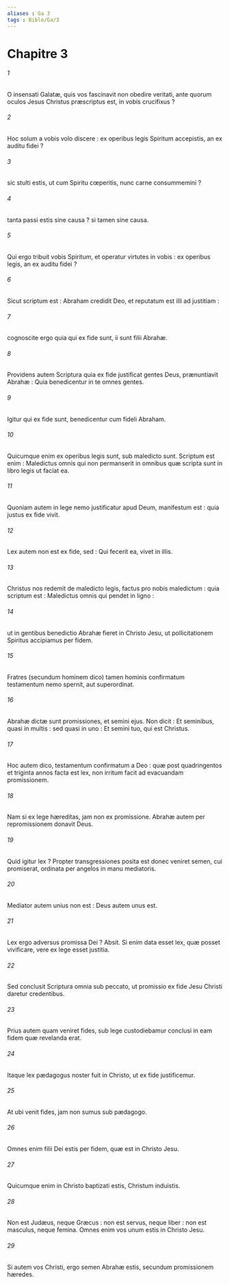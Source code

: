 ```yaml
---
aliases : Ga 3
tags : Bible/Ga/3
---
```


# Chapitre 3

###### 1
O insensati Galatæ, quis vos fascinavit non obedire veritati, ante quorum oculos Jesus Christus præscriptus est, in vobis crucifixus ?
###### 2
Hoc solum a vobis volo discere : ex operibus legis Spiritum accepistis, an ex auditu fidei ?
###### 3
sic stulti estis, ut cum Spiritu cœperitis, nunc carne consummemini ?
###### 4
tanta passi estis sine causa ? si tamen sine causa.
###### 5
Qui ergo tribuit vobis Spiritum, et operatur virtutes in vobis : ex operibus legis, an ex auditu fidei ?
###### 6
Sicut scriptum est : Abraham credidit Deo, et reputatum est illi ad justitiam :
###### 7
cognoscite ergo quia qui ex fide sunt, ii sunt filii Abrahæ.
###### 8
Providens autem Scriptura quia ex fide justificat gentes Deus, prænuntiavit Abrahæ : Quia benedicentur in te omnes gentes.
###### 9
Igitur qui ex fide sunt, benedicentur cum fideli Abraham.
###### 10
Quicumque enim ex operibus legis sunt, sub maledicto sunt. Scriptum est enim : Maledictus omnis qui non permanserit in omnibus quæ scripta sunt in libro legis ut faciat ea.
###### 11
Quoniam autem in lege nemo justificatur apud Deum, manifestum est : quia justus ex fide vivit.
###### 12
Lex autem non est ex fide, sed : Qui fecerit ea, vivet in illis.
###### 13
Christus nos redemit de maledicto legis, factus pro nobis maledictum : quia scriptum est : Maledictus omnis qui pendet in ligno :
###### 14
ut in gentibus benedictio Abrahæ fieret in Christo Jesu, ut pollicitationem Spiritus accipiamus per fidem.
###### 15
Fratres (secundum hominem dico) tamen hominis confirmatum testamentum nemo spernit, aut superordinat.
###### 16
Abrahæ dictæ sunt promissiones, et semini ejus. Non dicit : Et seminibus, quasi in multis : sed quasi in uno : Et semini tuo, qui est Christus.
###### 17
Hoc autem dico, testamentum confirmatum a Deo : quæ post quadringentos et triginta annos facta est lex, non irritum facit ad evacuandam promissionem.
###### 18
Nam si ex lege hæreditas, jam non ex promissione. Abrahæ autem per repromissionem donavit Deus.
###### 19
Quid igitur lex ? Propter transgressiones posita est donec veniret semen, cui promiserat, ordinata per angelos in manu mediatoris.
###### 20
Mediator autem unius non est : Deus autem unus est.
###### 21
Lex ergo adversus promissa Dei ? Absit. Si enim data esset lex, quæ posset vivificare, vere ex lege esset justitia.
###### 22
Sed conclusit Scriptura omnia sub peccato, ut promissio ex fide Jesu Christi daretur credentibus.
###### 23
Prius autem quam veniret fides, sub lege custodiebamur conclusi in eam fidem quæ revelanda erat.
###### 24
Itaque lex pædagogus noster fuit in Christo, ut ex fide justificemur.
###### 25
At ubi venit fides, jam non sumus sub pædagogo.
###### 26
Omnes enim filii Dei estis per fidem, quæ est in Christo Jesu.
###### 27
Quicumque enim in Christo baptizati estis, Christum induistis.
###### 28
Non est Judæus, neque Græcus : non est servus, neque liber : non est masculus, neque femina. Omnes enim vos unum estis in Christo Jesu.
###### 29
Si autem vos Christi, ergo semen Abrahæ estis, secundum promissionem hæredes.
